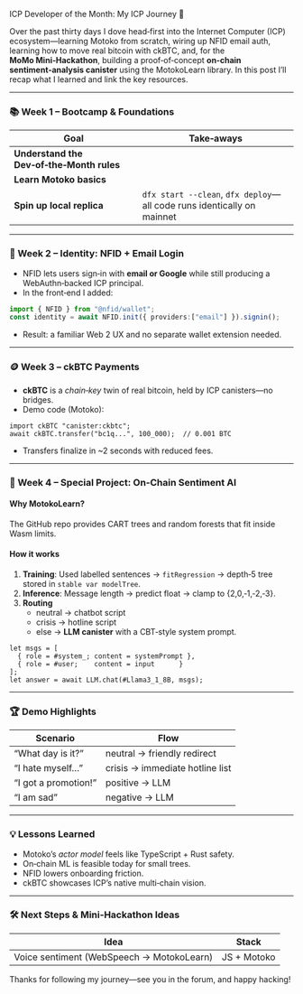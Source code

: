 ICP Developer of the Month: My ICP Journey 🚀

Over the past thirty days I dove head‑first into the Internet Computer (ICP) ecosystem—learning Motoko from scratch, wiring up NFID email auth, learning how to move real bitcoin with ckBTC, and, for the **MoMo Mini‑Hackathon**, building a proof‑of‑concept **on‑chain sentiment‑analysis canister** using the MotokoLearn library. In this post I’ll recap what I learned and link the key resources.

---

### 📚 Week 1 – Bootcamp & Foundations  

| Goal | Take‑aways |
|------|------------|
| **Understand the Dev‑of‑the‑Month rules** |
| **Learn Motoko basics** |
| **Spin up local replica** | `dfx start --clean`, `dfx deploy`—all code runs identically on mainnet |

---

### 🔐 Week 2 – Identity: NFID + Email Login  

* NFID lets users sign‑in with **email or Google** while still producing a WebAuthn‑backed ICP principal.  
* In the front‑end I added:

```ts
import { NFID } from "@nfid/wallet";
const identity = await NFID.init({ providers:["email"] }).signin();
```

* Result: a familiar Web 2 UX and no separate wallet extension needed.

---

### 🪙 Week 3 – ckBTC Payments  

* **ckBTC** is a *chain‑key* twin of real bitcoin, held by ICP canisters—no bridges.  
* Demo code (Motoko):

```motoko
import ckBTC "canister:ckbtc";
await ckBTC.transfer("bc1q...", 100_000);  // 0.001 BTC
```

* Transfers finalize in ~2 seconds with reduced fees.

---

### 🤖 Week 4 – Special Project: On‑Chain Sentiment AI  

#### Why MotokoLearn?  
The GitHub repo provides CART trees and random forests that fit inside Wasm limits.

#### How it works  
1. **Training**: Used labelled sentences → `fitRegression` → depth‑5 tree stored in `stable var modelTree`.  
2. **Inference**: Message length → predict float → clamp to {2,0,‑1,‑2,‑3}.  
3. **Routing**  
   * neutral → chatbot script 
   * crisis → hotline script  
   * else → **LLM canister** with a CBT‑style system prompt.


```motoko
let msgs = [
  { role = #system_; content = systemPrompt },
  { role = #user;    content = input      }
];
let answer = await LLM.chat(#Llama3_1_8B, msgs);
```

---

### 🏆 Demo Highlights  

| Scenario | Flow |
|----------|------|
| “What day is it?” | neutral → friendly redirect |
| “I hate myself…” | crisis → immediate hotline list |
| “I got a promotion!” | positive → LLM |
| “I am sad” | negative → LLM |
---

### 💡 Lessons Learned  

* Motoko’s *actor model* feels like TypeScript + Rust safety.  
* On‑chain ML is feasible today for small trees.  
* NFID lowers onboarding friction.  
* ckBTC showcases ICP’s native multi‑chain vision.  

---

### 🛠️ Next Steps & Mini‑Hackathon Ideas  

| Idea | Stack |
|------|-------|
| Voice sentiment (WebSpeech → MotokoLearn) | JS + Motoko |

Thanks for following my journey—see you in the forum, and happy hacking!

